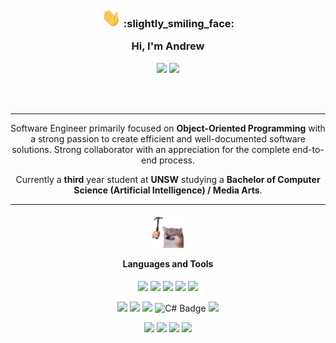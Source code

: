 </br>
</br>
</br>
<h3 align="center">
    <img style="height: 30px;", src="resources/wave.gif">
    :slightly_smiling_face:
    <p>Hi, I'm Andrew</p>
</h3>
<p align="center">
    <a href=""><img src="https://img.shields.io/badge/portfolio-%2361DAFB.svg?&style=for-the-badge&logo=react&logoColor=black" /></a>
    <a href="https://www.linkedin.com/in/andrew-yan-377a5b2b9/"><img src="https://img.shields.io/badge/LinkedIn-blue?style=for-the-badge&logo=linkedin" /></a>
</p>
</br>
</br>

---

<p align="center">
    Software Engineer primarily focused on <b>Object-Oriented Programming</b> with a strong passion to create efficient and well-documented software solutions. Strong collaborator with an appreciation for the complete end-to-end process.
</p>

<p align="center">
    Currently a <b>third</b> year student at <b>UNSW</b> studying a <b>Bachelor of Computer Science (Artificial Intelligence) / Media Arts</b>.
</p>

---

<h4 align="center">
    <img style="height: 50px;", src="resources/bonk.gif">
    <p>Languages and Tools</p>
</h4>
<p align="center" style="margin-bottom: 0">
    <img src="https://img.shields.io/badge/html5-%23E34F26.svg?style=for-the-badge&logo=html5&logoColor=white" />
    <img src="https://img.shields.io/badge/Javascript-F7DF1E?style=for-the-badge&logo=JavaScript&logoColor=black" />
    <img src="https://img.shields.io/badge/react-%2361DAFB.svg?&style=for-the-badge&logo=react&logoColor=black" />
    <img src="https://img.shields.io/badge/Typescript-3178C6?style=for-the-badge&logo=typeScript&logoColor=white" />
    <img src="https://img.shields.io/badge/css3-1572B6?style=for-the-badge&logo=css3&logoColor=white" />
</p>
<p align="center" style="margin-bottom: 0">
    <img src="https://img.shields.io/badge/Java-F80000?style=for-the-badge&logo=oracle&logoColor=white" />
    <img src="https://img.shields.io/badge/Apache_Maven-C71A36?style=for-the-badge&logo=apache-maven&logoColor=white" />
    <img src="https://img.shields.io/badge/python-3670A0?style=for-the-badge&logo=python&logoColor=ffdd54" />
    <img src="https://img.shields.io/badge/C%23-690081?style=for-the-badge&logo=c%23" alt="C# Badge" />
    <img src="https://img.shields.io/badge/unity-%23000000.svg?&style=for-the-badge&logo=unity&logoColor=white" />
</p>
<p align="center" style="margin-bottom: 0">
    <img src="https://img.shields.io/badge/blender-%23F5792A.svg?&style=for-the-badge&logo=blender&logoColor=white" />
    <img src="https://img.shields.io/badge/autodesk_maya-%230696D7.svg?&style=for-the-badge&logo=autodesk-maya&logoColor=white" />
    <img src="https://img.shields.io/badge/adobe%20premiere%20pro-%239999FF.svg?&style=for-the-badge&logo=adobe%20premiere%20pro&logoColor=black" />
    <img src="https://img.shields.io/badge/nuke-%23000000.svg?&style=for-the-badge&logo=nuke&logoColor=white" />
</p>
</br>
</br>
</br>

